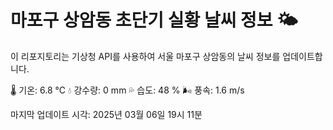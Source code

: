 
# 마포구 상암동 초단기 실황 날씨 정보 🌤️

이 리포지토리는 기상청 API를 사용하여 서울 마포구 상암동의 날씨 정보를 업데이트합니다. 

🌡️ 기온: 6.8 ℃
💧 강수량: 0 mm
💦 습도: 48 %
🌬️ 풍속: 1.6 m/s

마지막 업데이트 시각: 2025년 03월 06일 19시 11분    
